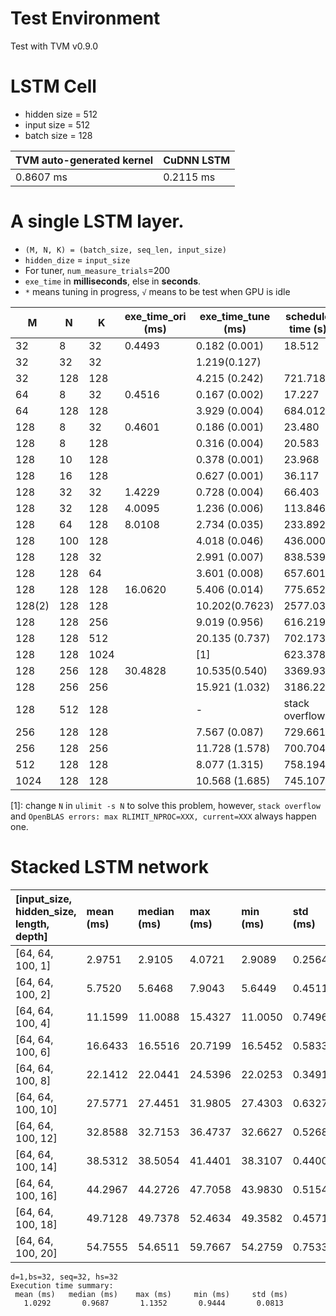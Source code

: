 # Test Environment

Test with TVM v0.9.0

# LSTM Cell

- hidden size = 512
- input size = 512
- batch size = 128

| TVM auto-generated kernel|CuDNN LSTM|
|:--|:--|
|0.8607 ms|0.2115 ms|

# A single LSTM layer.

- `(M, N, K) = (batch_size, seq_len, input_size)`
- `hidden_dize` = `input_size`
- For tuner, `num_measure_trials`=200
- `exe_time` in **milliseconds**, else in **seconds**. 
- `*` means tuning in progress, `√` means to be test when GPU is idle

| M | N | K | exe_time_ori (ms)| exe_time_tune (ms)| schedule time (s)|tuning time(s)|build time (s)|
|--|--|--|--|--|--|--|--|
|32|8|32|0.4493|0.182 (0.001)|18.512|259.080|11.191|
|32|32|32||1.219(0.127)|
|32|128|128||4.215 (0.242)|721.718|313.246|798.423|
|64|8|32|0.4516|0.167 (0.002)|17.227|269.304|12.199|
|64|128|128||3.929 (0.004)|684.012|285.584|833.774|
|128|8|32|0.4601|0.186 (0.001)|23.480|249.230|10.436|
|128|8|128||0.316 (0.004)|20.583|338.304|11.355|
|128|10|128||0.378 (0.001)|23.968|281.737|22.522|
|128|16|128||0.627 (0.001)|36.117|311.692|25.102|
|128|32|32|1.4229| 0.728 (0.004)|66.403|249.148|50.899|
|128|32|128|4.0095|1.236 (0.006)|113.846|274.225|45.124|
|128|64|128|8.0108|2.734 (0.035)|233.892|330.043|158.368|
|128|100|128||4.018 (0.046)|436.000|353.194|375.611|
|128|128|32||2.991 (0.007)|838.539|297.875|724.869|
|128|128|64||3.601 (0.008)|657.601|270.664|596.579|
|128|128|128|16.0620|5.406 (0.014)|775.652|311.214|650.439|
|128(2)|128|128||10.202(0.7623)|2577.036|297.362|657.159|
|128|128|256||9.019 (0.956)|616.219|295.275|712.355|
|128|128|512||20.135 (0.737)|702.173|381.202|690.625|
|128|128|1024||[1]|623.378|465.903|644.258|
|128|256|128|30.4828|10.535(0.540)|3369.937|298.461|2801.295|
|128|256|256||15.921 (1.032)|3186.220|302.805|2869.141|
|128|512|128||-|stack overflow|-|-|
|256|128|128||7.567 (0.087)|729.661|303.439|579.785|
|256|128|256||11.728 (1.578)|700.704|307.382|573.924|
|512|128|128||8.077 (1.315)|758.194|307.967|609.049|
|1024|128|128||10.568 (1.685) |745.107|326.712|642.105|

[1]: change `N` in `ulimit -s N` to solve this problem, however, `stack overflow` and `OpenBLAS errors: max RLIMIT_NPROC=XXX, current=XXX` always happen one.

# Stacked LSTM network

[input_size, hidden_size, length, depth]|mean (ms)|median (ms)|max (ms) |min (ms)|std (ms)|
|:--|:--|:--|:--|:--|:--|
|[64, 64, 100, 1]|2.9751|2.9105|4.0721|2.9089|0.2564|
|[64, 64, 100, 2]|5.7520|5.6468|7.9043|5.6449|0.4511|
|[64, 64, 100, 4]|11.1599|11.0088|15.4327|11.0050|0.7496|
|[64, 64, 100, 6]|16.6433|16.5516|20.7199|16.5452|0.5833|
|[64, 64, 100, 8]|22.1412|22.0441|24.5396|22.0253|0.3491|
|[64, 64, 100, 10]|27.5771|27.4451|31.9805|27.4303|0.6327|
|[64, 64, 100, 12]|32.8588|32.7153|36.4737|32.6627|0.5268|
|[64, 64, 100, 14]|38.5312|38.5054|41.4401|38.3107|0.4400|
|[64, 64, 100, 16]|44.2967|44.2726|47.7058|43.9830|0.5154|
|[64, 64, 100, 18]|49.7128|49.7378|52.4634|49.3582|0.4571|
|[64, 64, 100, 20]|54.7555|54.6511|59.7667|54.2759|0.7533|

```text
d=1,bs=32, seq=32, hs=32
Execution time summary:
 mean (ms)   median (ms)    max (ms)     min (ms)     std (ms)
   1.0292       0.9687       1.1352       0.9444       0.0813
```
